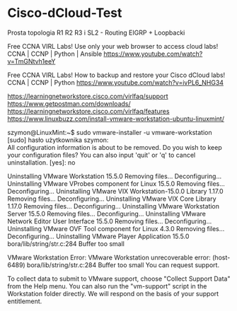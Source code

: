 # Cisco-dCloud-Test
Prosta topologia R1 R2 R3 i SL2 - Routing EIGRP + Loopbacki

Free CCNA VIRL Labs! Use only your web browser to access cloud labs! CCNA | CCNP | Python | Ansible
https://www.youtube.com/watch?v=TmGNtvh1eeY

Free CCNA VIRL Labs! How to backup and restore your Cisco dCloud labs! CCNA | CCNP | Python
https://www.youtube.com/watch?v=ivPL6_NHG34


https://learningnetworkstore.cisco.com/virlfaq/support
https://www.getpostman.com/downloads/
https://learningnetworkstore.cisco.com/virlfaq/features
https://www.linuxbuzz.com/install-vmware-workstation-ubuntu-linuxmint/

szymon@LinuxMint:~$ sudo vmware-installer -u vmware-workstation
[sudo] hasło użytkownika szymon:            
All configuration information is about to be removed. Do you wish to
keep your configuration files? You can also input 'quit' or 'q' to
cancel uninstallation. [yes]: no

Uninstalling VMware Workstation 15.5.0
Removing files...
Deconfiguring...
Uninstalling VMware VProbes component for Linux 15.5.0
Removing files...
Deconfiguring...
Uninstalling VMware VIX Workstation-15.0.0 Library 1.17.0
Removing files...
Deconfiguring...
Uninstalling VMware VIX Core Library 1.17.0
Removing files...
Deconfiguring...
Uninstalling VMware Workstation Server 15.5.0
Removing files...
Deconfiguring...
Uninstalling VMware Network Editor User Interface 15.5.0
Removing files...
Deconfiguring...
Uninstalling VMware OVF Tool component for Linux 4.3.0
Removing files...
Deconfiguring...
Uninstalling VMware Player Application 15.5.0
bora/lib/string/str.c:284 Buffer too small

VMware Workstation Error:
VMware Workstation unrecoverable error: (host-6489)
bora/lib/string/str.c:284 Buffer too small
You can request support.  

To collect data to submit to VMware support, choose "Collect Support Data" from the Help menu.
You can also run the "vm-support" script in the Workstation folder directly.
We will respond on the basis of your support entitlement.
